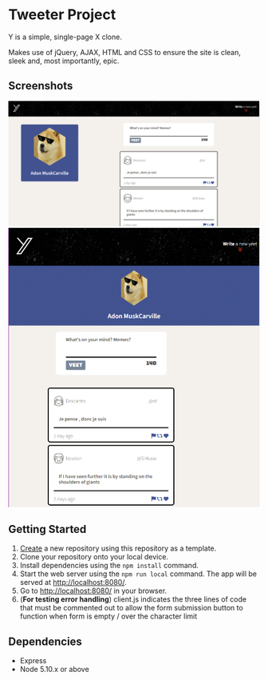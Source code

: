 # Tweeter Project

Y is a simple, single-page X clone.

Makes use of jQuery, AJAX, HTML and CSS to ensure the site is clean, sleek and, most importantly, epic.

## Screenshots

!["Screenshot of desktop view"](https://github.com/HandsomePeasant/tweeter/blob/master/docs/tweeter-desktop-view.png?raw=true)
!["Screenshot of mobile view"](https://github.com/HandsomePeasant/tweeter/blob/master/docs/tweeter-mobile-view.png?raw=true)

## Getting Started

1. [Create](https://docs.github.com/en/repositories/creating-and-managing-repositories/creating-a-repository-from-a-template) a new repository using this repository as a template.
2. Clone your repository onto your local device.
3. Install dependencies using the `npm install` command.
3. Start the web server using the `npm run local` command. The app will be served at <http://localhost:8080/>.
4. Go to <http://localhost:8080/> in your browser.
5. (**For testing error handling**) client.js indicates the three lines of code that must be commented out to allow the form submission button to function when form is empty / over the character limit

## Dependencies

- Express
- Node 5.10.x or above
